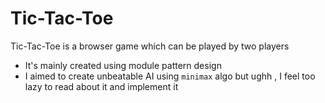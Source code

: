 # Tic-Tac-Toe
Tic-Tac-Toe  is a browser game which can be played by two players
- It's mainly created using module pattern design 
- I aimed to create unbeatable AI using `minimax` algo but ughh , I feel too lazy to read about it and implement it
